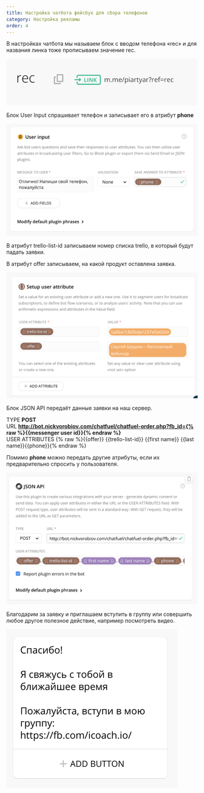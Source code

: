 ```yaml
---
title: Настройка чатбота фейсбук для сбора телефонов
category: Настройка рекламы
order: 4
---
```


В настройках чатбота мы называем блок с вводом телефона «rec» и для названия линка тоже прописываем значение rec. 

![](/images/ads/chatbot/1.png)

Блок User Input спрашивает телефон и записывает его в атрибут **phone**

![](/images/ads/chatbot/2.png)

В атрибут trello-list-id записываем номер списка trello, в который будут падать заявки.

В атрибут offer записываем, на какой продукт оставлена заявка.

![](/images/ads/chatbot/3.png)

Блок JSON API передаёт данные заявки на наш сервер.

TYPE **POST**  
URL **http://bot.nickvorobiov.com/chatfuel/chatfuel-order.php?fb_id={% raw %}{{messenger user id}}{% endraw %}**  
USER ATTRIBUTES {% raw %}{{offer}} {{trello-list-id}} {{first name}} {{last name}}{{phone}}{% endraw %}

Помимо **phone** можно передать другие атрибуты, если их предварительно спросить у пользователя.

![](/images/ads/chatbot/5.png)

Благодарим за заявку и приглашаем вступить в группу или совершить любое другое полезное действие, например посмотреть видео.

![](/images/ads/chatbot/6.png)
